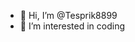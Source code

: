 - 👋 Hi, I’m @Tesprik8899
- 👀 I’m interested in coding

<!---
Tesprik8899/Tesprik8899 is a ✨ special ✨ repository because its `README.md` (this file) appears on your GitHub profile.
You can click the Preview link to take a look at your changes.
--->

